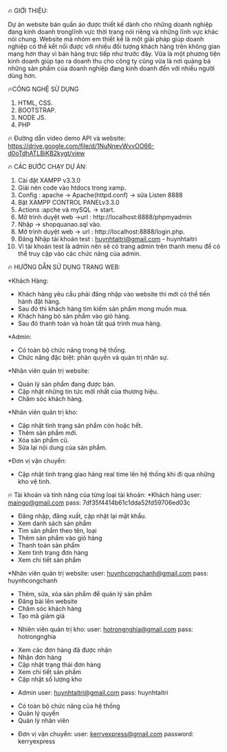 🔥 GIỚI THIỆU:

Dự án website bán quần áo được thiết kế dành cho những doanh nghiệp đang kinh doanh tronglĩnh vực thời trang nói riêng
và những lĩnh vực khác nói chung. Website mà nhóm em thiết kế là một giải pháp giúp doanh nghiệp có thể kết nối được với 
nhiều đối tượng khách hàng trên không gian mạng hơn thay vì bán hàng trực tiếp như trước đây. Vừa là một phương tiện kinh 
doanh giúp tạo ra doanh thu cho công ty cũng vừa là nơi quảng bá những sản phẩm của doanh nghiệp đang kinh doanh đến với nhiều người dùng hơn.

🔥CÔNG NGHỆ SỬ DỤNG

1. HTML, CSS.
2. BOOTSTRAP.
3. NODE JS.
4. PHP

🔥 Đường dẫn video demo API và website: https://drive.google.com/file/d/1NuNnevWvvOO66-d0oTdhATLBiKB2kygt/view

🔥 CÁC BƯỚC CHẠY DỰ ÁN:

1. Cài đặt XAMPP v3.3.0
2. Giải nén code vào htdocs trong xamp.
3. Config : apache -> Apache(httpd.conf) -> sửa Listen 8888
4. Bật XAMPP CONTROL PANELv3.3.0
5. Actions :apche và mySQL -> start.
6. Mở trình duyệt web ->url : http://localhost:8888/phpmyadmin
7. Nhập -> shopquanao.sql vào.
8. Mở trình duyệt web -> url : http://localhost:8888/login.php.
9. Đăng Nhập tài khoản test : huynhtaitri@gmail.com - huynhtaitri
10. Vì tài khoản test là admin nên sẽ có trang admin trên thanh menu để có thể truy cập vào các chức năng của admin.

🔥 HƯỚNG DẪN SỬ DỤNG TRANG WEB:

*Khách Hàng:
- Khách hàng yêu cầu phải đăng nhập vào website thì mới có thể tiến hành đặt hàng.
- Sau đó thì khách hàng tìm kiếm sản phẩm mong muốn mua.
- Khách hàng bỏ sản phẩm vào giỏ hàng.
- Sau đó thanh toán và hoàn tất quá trình mua hàng.

*Admin:
- Có toàn bộ chức năng trong hệ thống.
- Chức năng đặc biệt: phân quyền và quản trị nhân sự.

*Nhân viên quản trị website:
- Quản lý sản phẩm đang được bán.
- Cập nhật những tin tức mới nhất của thương hiệu.
- Chăm sóc khách hàng.

*Nhân viên quản trị kho:
- Cập nhật tình trạng sản phẩm còn hoặc hết.
- Thêm sản phẩm mới.
- Xóa sản phẩm cũ.
- Sửa lại nội dung của sản phẩm.

*Đơn vị vận chuyển:
- Cập nhật tình trạng giao hàng real time lên hệ thống khi đi qua những kho vệ tinh.

🔥 Tài khoản và tính năng của từng loại tài khoản:
*Khách hàng
user: maingo@gmail.com
pass: 7df35f4414b61c1dda52fd59706ed03c

+ Đăng nhập, đăng xuất, cập nhật lại mật khẩu.
+ Xem danh sách sản phẩm
+ Tìm sản phẩm theo tên, loại
+ Thêm sản phẩm vào giỏ hàng
+ Thanh toán sản phẩm
+ Xem tình trạng đơn hàng
+ Xem chi tiết sản phẩm

*Nhân viên quản trị website:
user: huynhcongchanh@gmail.com
pass: huynhcongchanh

+ Thêm, sửa, xóa sản phẩm để quản lý sản phẩm
+ Đăng bài lên website
+ Chăm sóc khách hàng
+ Tạo mã giảm giá

* Nhiên viên quản trị kho:
user: hotrongnghia@gmail.com
pass: hotrongnghia

+ Xem các đơn hàng đã được nhận
+ Nhận đơn hàng
+ Cập nhật trạng thái đơn hàng
+ Xem chi tiết sản phẩm
+ Cập nhật số lượng kho

* Admin
user: huynhtaitri@gmail.com
pass: huynhtaitri

+ Có toàn bộ chức năng của hệ thống
+ Quản lý quyền
+ Quản lý nhân viên

* Đơn vị vận chuyển:
user: kerryexpress@gmail.com
password: kerryexpress

